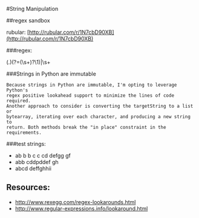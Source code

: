 #String Manipulation

##regex sandbox

rubular: [http://rubular.com/r/1N7cbD90XB](http://rubular.com/r/1N7cbD90XB)

###regex: 

(.)(?=(\s+)?\1)|\s+

###Strings in Python are immutable

    Because strings in Python are immutable, I'm opting to leverage Python's
    regex positive lookahead support to minimize the lines of code required.
    Another approach to consider is converting the targetString to a list or
    bytearray, iterating over each character, and producing a new string to
    return. Both methods break the "in place" constraint in the requirements.

###test strings:

* ab b b c c cd defgg gf
* abb cddpddef gh
* abcd deffghhii

## Resources:
* http://www.rexegg.com/regex-lookarounds.html
* http://www.regular-expressions.info/lookaround.html

